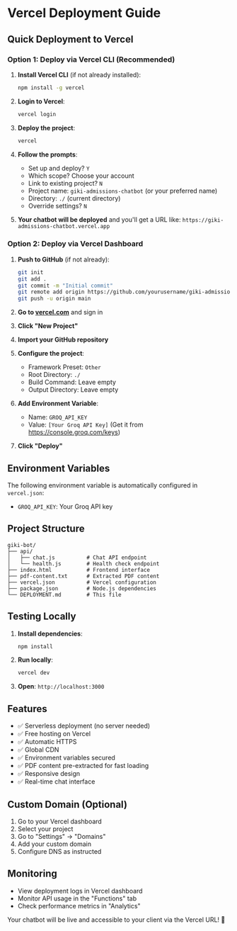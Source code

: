 # Vercel Deployment Guide

## Quick Deployment to Vercel

### Option 1: Deploy via Vercel CLI (Recommended)

1. **Install Vercel CLI** (if not already installed):
   ```bash
   npm install -g vercel
   ```

2. **Login to Vercel**:
   ```bash
   vercel login
   ```

3. **Deploy the project**:
   ```bash
   vercel
   ```

4. **Follow the prompts**:
   - Set up and deploy? `Y`
   - Which scope? Choose your account
   - Link to existing project? `N`
   - Project name: `giki-admissions-chatbot` (or your preferred name)
   - Directory: `./` (current directory)
   - Override settings? `N`

5. **Your chatbot will be deployed** and you'll get a URL like: `https://giki-admissions-chatbot.vercel.app`

### Option 2: Deploy via Vercel Dashboard

1. **Push to GitHub** (if not already):
   ```bash
   git init
   git add .
   git commit -m "Initial commit"
   git remote add origin https://github.com/yourusername/giki-admissions-chatbot.git
   git push -u origin main
   ```

2. **Go to [vercel.com](https://vercel.com)** and sign in

3. **Click "New Project"**

4. **Import your GitHub repository**

5. **Configure the project**:
   - Framework Preset: `Other`
   - Root Directory: `./`
   - Build Command: Leave empty
   - Output Directory: Leave empty

6. **Add Environment Variable**:
   - Name: `GROQ_API_KEY`
   - Value: `[Your Groq API Key]` (Get it from https://console.groq.com/keys)

7. **Click "Deploy"**

## Environment Variables

The following environment variable is automatically configured in `vercel.json`:
- `GROQ_API_KEY`: Your Groq API key

## Project Structure

```
giki-bot/
├── api/
│   ├── chat.js          # Chat API endpoint
│   └── health.js        # Health check endpoint
├── index.html           # Frontend interface
├── pdf-content.txt      # Extracted PDF content
├── vercel.json          # Vercel configuration
├── package.json         # Node.js dependencies
└── DEPLOYMENT.md        # This file
```

## Testing Locally

1. **Install dependencies**:
   ```bash
   npm install
   ```

2. **Run locally**:
   ```bash
   vercel dev
   ```

3. **Open**: `http://localhost:3000`

## Features

- ✅ Serverless deployment (no server needed)
- ✅ Free hosting on Vercel
- ✅ Automatic HTTPS
- ✅ Global CDN
- ✅ Environment variables secured
- ✅ PDF content pre-extracted for fast loading
- ✅ Responsive design
- ✅ Real-time chat interface

## Custom Domain (Optional)

1. Go to your Vercel dashboard
2. Select your project
3. Go to "Settings" → "Domains"
4. Add your custom domain
5. Configure DNS as instructed

## Monitoring

- View deployment logs in Vercel dashboard
- Monitor API usage in the "Functions" tab
- Check performance metrics in "Analytics"

Your chatbot will be live and accessible to your client via the Vercel URL! 🚀
